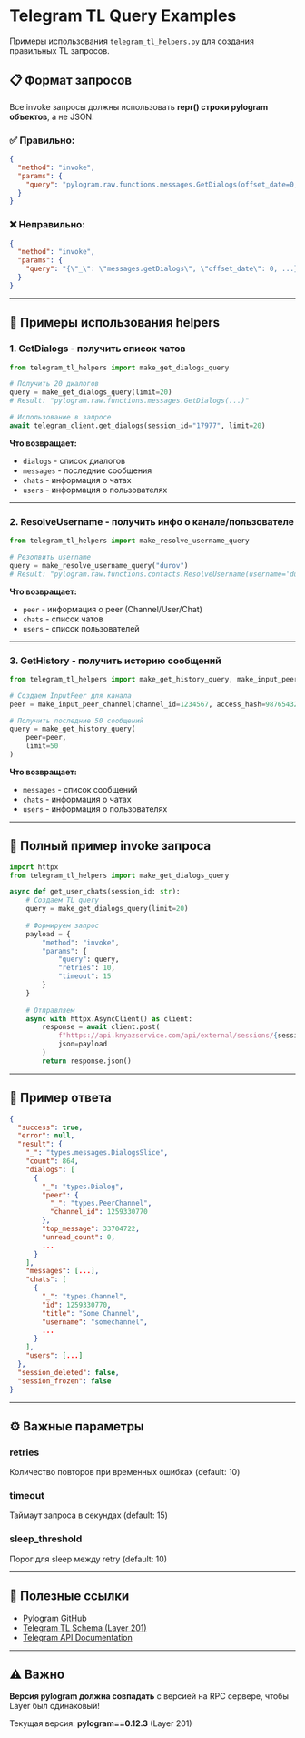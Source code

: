 # Telegram TL Query Examples

Примеры использования `telegram_tl_helpers.py` для создания правильных TL запросов.

## 📋 Формат запросов

Все invoke запросы должны использовать **repr() строки pylogram объектов**, а не JSON.

### ✅ Правильно:
```json
{
  "method": "invoke",
  "params": {
    "query": "pylogram.raw.functions.messages.GetDialogs(offset_date=0, offset_id=0, offset_peer=pylogram.raw.types.InputPeerEmpty(), limit=20, hash=0)"
  }
}
```

### ❌ Неправильно:
```json
{
  "method": "invoke",
  "params": {
    "query": "{\"_\": \"messages.getDialogs\", \"offset_date\": 0, ...}"
  }
}
```

---

## 🔧 Примеры использования helpers

### 1. GetDialogs - получить список чатов

```python
from telegram_tl_helpers import make_get_dialogs_query

# Получить 20 диалогов
query = make_get_dialogs_query(limit=20)
# Result: "pylogram.raw.functions.messages.GetDialogs(...)"

# Использование в запросе
await telegram_client.get_dialogs(session_id="17977", limit=20)
```

**Что возвращает:**
- `dialogs` - список диалогов
- `messages` - последние сообщения
- `chats` - информация о чатах
- `users` - информация о пользователях

---

### 2. ResolveUsername - получить инфо о канале/пользователе

```python
from telegram_tl_helpers import make_resolve_username_query

# Резолвить username
query = make_resolve_username_query("durov")
# Result: "pylogram.raw.functions.contacts.ResolveUsername(username='durov')"
```

**Что возвращает:**
- `peer` - информация о peer (Channel/User/Chat)
- `chats` - список чатов
- `users` - список пользователей

---

### 3. GetHistory - получить историю сообщений

```python
from telegram_tl_helpers import make_get_history_query, make_input_peer_channel

# Создаем InputPeer для канала
peer = make_input_peer_channel(channel_id=1234567, access_hash=9876543210)

# Получить последние 50 сообщений
query = make_get_history_query(
    peer=peer,
    limit=50
)
```

**Что возвращает:**
- `messages` - список сообщений
- `chats` - информация о чатах
- `users` - информация о пользователях

---

## 📝 Полный пример invoke запроса

```python
import httpx
from telegram_tl_helpers import make_get_dialogs_query

async def get_user_chats(session_id: str):
    # Создаем TL query
    query = make_get_dialogs_query(limit=20)
    
    # Формируем запрос
    payload = {
        "method": "invoke",
        "params": {
            "query": query,
            "retries": 10,
            "timeout": 15
        }
    }
    
    # Отправляем
    async with httpx.AsyncClient() as client:
        response = await client.post(
            f"https://api.knyazservice.com/api/external/sessions/{session_id}/rpc/invoke",
            json=payload
        )
        return response.json()
```

---

## 🎯 Пример ответа

```json
{
  "success": true,
  "error": null,
  "result": {
    "_": "types.messages.DialogsSlice",
    "count": 864,
    "dialogs": [
      {
        "_": "types.Dialog",
        "peer": {
          "_": "types.PeerChannel",
          "channel_id": 1259330770
        },
        "top_message": 33704722,
        "unread_count": 0,
        ...
      }
    ],
    "messages": [...],
    "chats": [
      {
        "_": "types.Channel",
        "id": 1259330770,
        "title": "Some Channel",
        "username": "somechannel",
        ...
      }
    ],
    "users": [...]
  },
  "session_deleted": false,
  "session_frozen": false
}
```

---

## ⚙️ Важные параметры

### retries
Количество повторов при временных ошибках (default: 10)

### timeout
Таймаут запроса в секундах (default: 15)

### sleep_threshold
Порог для sleep между retry (default: 10)

---

## 🔗 Полезные ссылки

- [Pylogram GitHub](https://github.com/pylakey/pylogram)
- [Telegram TL Schema (Layer 201)](https://github.com/pylakey/pylogram/blob/main/compiler/api/source/main_api.tl)
- [Telegram API Documentation](https://core.telegram.org/methods)

---

## ⚠️ Важно

**Версия pylogram должна совпадать** с версией на RPC сервере, чтобы Layer был одинаковый!

Текущая версия: **pylogram==0.12.3** (Layer 201)

